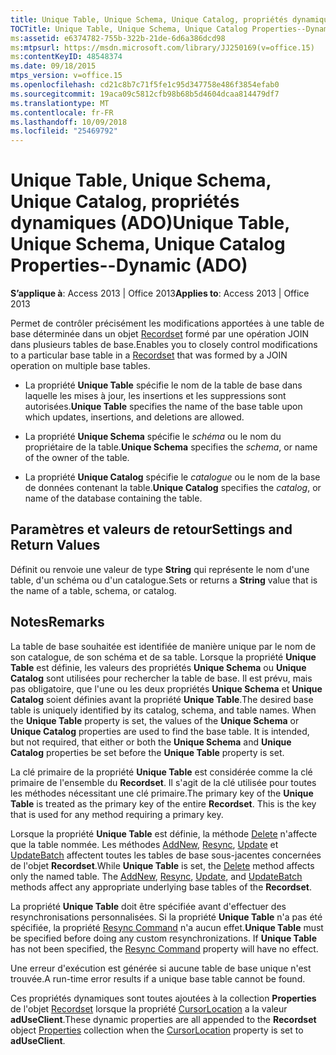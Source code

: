 ```yaml
---
title: Unique Table, Unique Schema, Unique Catalog, propriétés dynamiques (ADO)
TOCTitle: Unique Table, Unique Schema, Unique Catalog Properties--Dynamic (ADO)
ms:assetid: e6374782-755b-322b-21de-6d6a386dcd98
ms:mtpsurl: https://msdn.microsoft.com/library/JJ250169(v=office.15)
ms:contentKeyID: 48548374
ms.date: 09/18/2015
mtps_version: v=office.15
ms.openlocfilehash: cd21c8b7c71f5fe1c95d347758e486f3854efab0
ms.sourcegitcommit: 19aca09c5812cfb98b68b5d4604dcaa814479df7
ms.translationtype: MT
ms.contentlocale: fr-FR
ms.lasthandoff: 10/09/2018
ms.locfileid: "25469792"
---
```

# <a name="unique-table-unique-schema-unique-catalog-properties--dynamic-ado"></a><span data-ttu-id="9fc90-102">Unique Table, Unique Schema, Unique Catalog, propriétés dynamiques (ADO)</span><span class="sxs-lookup"><span data-stu-id="9fc90-102">Unique Table, Unique Schema, Unique Catalog Properties--Dynamic (ADO)</span></span>


<span data-ttu-id="9fc90-103">**S’applique à**: Access 2013 | Office 2013</span><span class="sxs-lookup"><span data-stu-id="9fc90-103">**Applies to**: Access 2013 | Office 2013</span></span>

<span data-ttu-id="9fc90-104">Permet de contrôler précisément les modifications apportées à une table de base déterminée dans un objet [Recordset](recordset-object-ado.md) formé par une opération JOIN dans plusieurs tables de base.</span><span class="sxs-lookup"><span data-stu-id="9fc90-104">Enables you to closely control modifications to a particular base table in a [Recordset](recordset-object-ado.md) that was formed by a JOIN operation on multiple base tables.</span></span>

  - <span data-ttu-id="9fc90-105">La propriété **Unique Table** spécifie le nom de la table de base dans laquelle les mises à jour, les insertions et les suppressions sont autorisées.</span><span class="sxs-lookup"><span data-stu-id="9fc90-105">**Unique Table** specifies the name of the base table upon which updates, insertions, and deletions are allowed.</span></span>

  - <span data-ttu-id="9fc90-106">La propriété **Unique Schema** spécifie le *schéma* ou le nom du propriétaire de la table.</span><span class="sxs-lookup"><span data-stu-id="9fc90-106">**Unique Schema** specifies the *schema*, or name of the owner of the table.</span></span>

  - <span data-ttu-id="9fc90-107">La propriété **Unique Catalog** spécifie le *catalogue* ou le nom de la base de données contenant la table.</span><span class="sxs-lookup"><span data-stu-id="9fc90-107">**Unique Catalog** specifies the *catalog*, or name of the database containing the table.</span></span>

## <a name="settings-and-return-values"></a><span data-ttu-id="9fc90-108">Paramètres et valeurs de retour</span><span class="sxs-lookup"><span data-stu-id="9fc90-108">Settings and Return Values</span></span>

<span data-ttu-id="9fc90-109">Définit ou renvoie une valeur de type **String** qui représente le nom d'une table, d'un schéma ou d'un catalogue.</span><span class="sxs-lookup"><span data-stu-id="9fc90-109">Sets or returns a **String** value that is the name of a table, schema, or catalog.</span></span>

## <a name="remarks"></a><span data-ttu-id="9fc90-110">Notes</span><span class="sxs-lookup"><span data-stu-id="9fc90-110">Remarks</span></span>

<span data-ttu-id="9fc90-p101">La table de base souhaitée est identifiée de manière unique par le nom de son catalogue, de son schéma et de sa table. Lorsque la propriété **Unique Table** est définie, les valeurs des propriétés **Unique Schema** ou **Unique Catalog** sont utilisées pour rechercher la table de base. Il est prévu, mais pas obligatoire, que l'une ou les deux propriétés **Unique Schema** et **Unique Catalog** soient définies avant la propriété **Unique Table**.</span><span class="sxs-lookup"><span data-stu-id="9fc90-p101">The desired base table is uniquely identified by its catalog, schema, and table names. When the **Unique Table** property is set, the values of the **Unique Schema** or **Unique Catalog** properties are used to find the base table. It is intended, but not required, that either or both the **Unique Schema** and **Unique Catalog** properties be set before the **Unique Table** property is set.</span></span>

<span data-ttu-id="9fc90-p102">La clé primaire de la propriété **Unique Table** est considérée comme la clé primaire de l'ensemble du **Recordset**. Il s'agit de la clé utilisée pour toutes les méthodes nécessitant une clé primaire.</span><span class="sxs-lookup"><span data-stu-id="9fc90-p102">The primary key of the **Unique Table** is treated as the primary key of the entire **Recordset**. This is the key that is used for any method requiring a primary key.</span></span>

<span data-ttu-id="9fc90-p103">Lorsque la propriété **Unique Table** est définie, la méthode [Delete](delete-method-ado-recordset.md) n'affecte que la table nommée. Les méthodes [AddNew](addnew-method-ado.md), [Resync](resync-method-ado.md), [Update](update-method-ado.md) et [UpdateBatch](updatebatch-method-ado.md) affectent toutes les tables de base sous-jacentes concernées de l'objet **Recordset**.</span><span class="sxs-lookup"><span data-stu-id="9fc90-p103">While **Unique Table** is set, the [Delete](delete-method-ado-recordset.md) method affects only the named table. The [AddNew](addnew-method-ado.md), [Resync](resync-method-ado.md), [Update](update-method-ado.md), and [UpdateBatch](updatebatch-method-ado.md) methods affect any appropriate underlying base tables of the **Recordset**.</span></span>

<span data-ttu-id="9fc90-p104">La propriété **Unique Table** doit être spécifiée avant d'effectuer des resynchronisations personnalisées. Si la propriété **Unique Table** n'a pas été spécifiée, la propriété [Resync Command](resync-command-property-dynamic-ado.md) n'a aucun effet.</span><span class="sxs-lookup"><span data-stu-id="9fc90-p104">**Unique Table** must be specified before doing any custom resynchronizations. If **Unique Table** has not been specified, the [Resync Command](resync-command-property-dynamic-ado.md) property will have no effect.</span></span>

<span data-ttu-id="9fc90-120">Une erreur d'exécution est générée si aucune table de base unique n'est trouvée.</span><span class="sxs-lookup"><span data-stu-id="9fc90-120">A run-time error results if a unique base table cannot be found.</span></span>

<span data-ttu-id="9fc90-121">Ces propriétés dynamiques sont toutes ajoutées à la collection **Properties** de l'objet [Recordset](properties-collection-ado.md) lorsque la propriété [CursorLocation](cursorlocation-property-ado.md) a la valeur **adUseClient**.</span><span class="sxs-lookup"><span data-stu-id="9fc90-121">These dynamic properties are all appended to the **Recordset** object [Properties](properties-collection-ado.md) collection when the [CursorLocation](cursorlocation-property-ado.md) property is set to **adUseClient**.</span></span>

